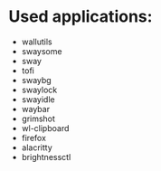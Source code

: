 # Used applications:
  - wallutils
  - swaysome
  - sway
  - tofi
  - swaybg
  - swaylock
  - swayidle
  - waybar 
  - grimshot
  - wl-clipboard
  - firefox
  - alacritty
  - brightnessctl
